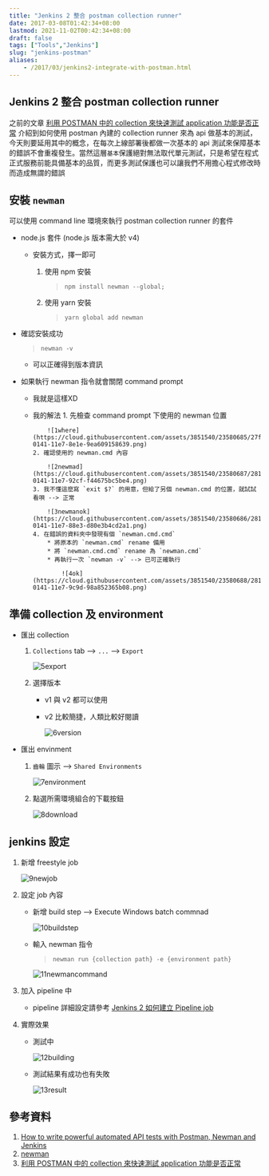 ```yaml
---
title: "Jenkins 2 整合 postman collection runner"
date: 2017-03-08T01:42:34+08:00
lastmod: 2021-11-02T00:42:34+08:00
draft: false
tags: ["Tools","Jenkins"]
slug: "jenkins-postman"
aliases:
    - /2017/03/jenkins2-integrate-with-postman.html
---
```

## Jenkins 2 整合 postman collection runner

之前的文章 [利用 POSTMAN 中的 collection 來快速測試 application 功能是否正常](/postman-collection-runner) 介紹到如何使用 postman 內建的 collection runner 來為 api 做基本的測試，今天則要延用其中的概念，在每次上線部署後都做一次基本的 api 測試來保障基本的錯誤不會重複發生。當然這層`基本`保護絕對無法取代單元測試，只是希望在程式正式服務前能具備基本的品質，而更多測試保護也可以讓我們不用擔心程式修改時而造成無謂的錯誤

## 安裝 `newman`

可以使用 command line 環境來執行 postman collection runner 的套件

* node.js 套件 (node.js 版本需大於 v4)

  * 安裝方式，擇一即可
      1. 使用 npm 安裝

          >`npm install newman --global;`
      2. 使用 yarn 安裝

          >`yarn global add newman`

* 確認安裝成功

    >`newman -v`
  * 可以正確得到版本資訊

* 如果執行 newman 指令就會關閉 command prompt
  * 我就是這樣XD
  * 我的解法
        1. 先檢查 command prompt 下使用的 newman 位置

            ![1where](https://cloud.githubusercontent.com/assets/3851540/23580685/27f4dc22-0141-11e7-8e1e-9ea609158639.png)
        2. 確認使用的 newman.cmd 內容

            ![2newmad](https://cloud.githubusercontent.com/assets/3851540/23580687/28178042-0141-11e7-92cf-f44675bc5be4.png)
        3. 我不懂這麼寫 `exit $?` 的用意，但給了另個 newman.cmd 的位置，就試試看唄 --> 正常

            ![3newmanok](https://cloud.githubusercontent.com/assets/3851540/23580686/281761e8-0141-11e7-88e3-d80e3b4cd2a1.png)
        4. 在錯誤的資料夾中發現有個 `newman.cmd.cmd`
            * 將原本的 `newman.cmd` rename 備用
            * 將 `newman.cmd.cmd` rename 為 `newman.cmd`
            * 再執行一次 `newman -v` --> 已可正確執行

                ![4ok](https://cloud.githubusercontent.com/assets/3851540/23580688/28178916-0141-11e7-9c9d-98a852365b08.png)

## 準備 collection 及 environment

* 匯出 collection
    1. `Collections` tab --> `...` --> `Export`

        ![5export](https://cloud.githubusercontent.com/assets/3851540/23580689/28199d00-0141-11e7-96f3-d6e891834b12.png)
    2. 選擇版本
        * v1 與 v2 都可以使用
        * v2 比較簡捷，人類比較好閱讀

            ![6version](https://cloud.githubusercontent.com/assets/3851540/23580690/2819ec74-0141-11e7-813c-34d74a8a537f.png)
* 匯出 envinment
    1. `齒輪` 圖示 --> `Shared Environments`

        ![7environment](https://cloud.githubusercontent.com/assets/3851540/23580691/28438b4c-0141-11e7-87ea-9743c90ddcfb.png)
    2. 點選所需環境組合的下載按鈕

        ![8download](https://cloud.githubusercontent.com/assets/3851540/23580693/2843b7b6-0141-11e7-9567-f2bc85e0aa7e.png)

## jenkins 設定

1. 新增 freestyle job

    ![9newjob](https://cloud.githubusercontent.com/assets/3851540/23580692/28437bd4-0141-11e7-9b00-a15989b81c32.png)
2. 設定 job 內容
    * 新增 build step --> Execute Windows batch commnad

        ![10buildstep](https://cloud.githubusercontent.com/assets/3851540/23580682/27f14b02-0141-11e7-9807-d04d70b97e75.png)
    * 輸入 newman 指令
        >`newman run {collection path} -e {environment path}`

        ![11newmancommand](https://cloud.githubusercontent.com/assets/3851540/23580683/27f1a656-0141-11e7-85e2-db67358f9fef.png)
3. 加入 pipeline 中
    * pipeline 詳細設定請參考  [Jenkins 2 如何建立 Pipeline job](/2017/02/jenkins-2-pipeline-job.htm)
4. 實際效果
    * 測試中

        ![12building](https://cloud.githubusercontent.com/assets/3851540/23580684/27f437ea-0141-11e7-86e9-1c4c3eea4f0c.png)
    * 測試結果有成功也有失敗

        ![13result](https://cloud.githubusercontent.com/assets/3851540/23580681/27f13db0-0141-11e7-8c3d-836d8189ebbd.png)

## 參考資料

1. [How to write powerful automated API tests with Postman, Newman and Jenkins](http://blog.getpostman.com/2015/09/03/how-to-write-powerful-automated-api-tests-with-postman-newman-and-jenkins/)
2. [newman](https://www.npmjs.com/package/newman)
3. [利用 POSTMAN 中的 collection 來快速測試 application 功能是否正常](/postman-collection-runner)
